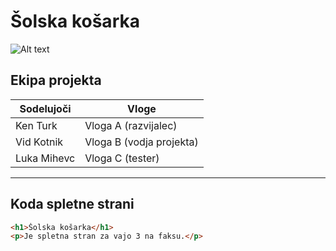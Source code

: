 # Šolska košarka

![Alt text](<img width="1200" height="1200" alt="Izdelek brez naslova" src="https://github.com/user-attachments/assets/c4945c01-5690-4a16-b4f5-08be7b25ccfd" />)

## Ekipa projekta

| Sodelujoči   | Vloge      |
| ------------ | ---------- |
| Ken Turk     | Vloga A (razvijalec) |
| Vid Kotnik   | Vloga B (vodja projekta) |
| Luka Mihevc  | Vloga C (tester) |

---

## Koda spletne strani

```html
<h1>Šolska košarka</h1>
<p>Je spletna stran za vajo 3 na faksu.</p>
```
